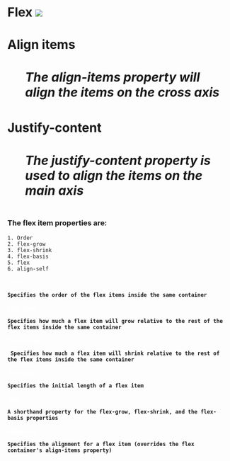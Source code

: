 <h1> Flex 

<image src="flex png.png" />
<dl>
<dt><h4>   Align items</dt>
       <dd><h5>  The align-items property will align the items on the cross axis </dd>
       <dt> <h4>  Justify-content </dt>
       <dd><h5>  The justify-content property is used to align the items on the main axis </dd>
</dl>
 
###  The flex item properties are:
    
    1. Order
    2. flex-grow
    3. flex-shrink
    4. flex-basis    
    5. flex 
    6. align-self


[This is a comment that will be hidden.]:#

<p style="color:#FFF"><b> Order  <b></p>
           
    Specifies the order of the flex items inside the same container

<p style="color:#FFF"><b> Flex-grow  <b></p>
           
    Specifies how much a flex item will grow relative to the rest of the flex items inside the same container

<p style="color:#FFF"><b> flex-shrink <b></p>
     
     Specifies how much a flex item will shrink relative to the rest of the flex items inside the same container

<p style="color:#FFF"><b> flex-basis   <b></p>

    Specifies the initial length of a flex item
<p style="color:#FFF"><b> flex  <b></p>  
    
    A shorthand property for the flex-grow, flex-shrink, and the flex-basis properties
<p style="color:#FFF"><b> align-self  <b></p>     
    
    Specifies the alignment for a flex item (overrides the flex container's align-items property)
